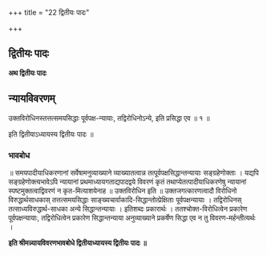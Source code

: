 +++
title = "22 द्वितीयः पादः"

+++


## द्वितीयः पादः

**अथ द्वितीयः पादः**

## **न्यायविवरणम्**

उक्तविरोधिनस्तत्तत्समयसिद्धाः पूर्वपक्ष-न्यायाः, तद्विरोधिनोऽन्ये, इति प्रसिद्धा एव ॥ १ ॥

इति द्वितीयाऽध्यायस्य द्वितीयः पादः ॥

### **भावबोध**

॥ समयपादीयाधिकरणानां सर्वेषामनुव्याख्याने व्याख्यातत्वान्न तत्पूर्वपक्षसिद्धान्तन्यायाः सङ्ग्रहेणोक्ताः । यद्यपि सङ्ग्रहेणोक्त्यभावेऽपि न्यायानां प्रथमाध्यायगताद्यपादद्वये विवरणं कृतं तथाप्येतत्पादीयाधिकरणेषु न्यायानां स्पष्टमुक्तत्वाद्विवरणं न कृत-मित्याशयेनाह ॥ उक्तविरोधिन इति ॥ उक्तजगत्कारणत्वादौ विरोधिनो विरुद्धार्थसाधकास् तत्तत्समयसिद्धाः साङ्ख्यचार्वाकादि-सिद्धान्तोत्प्रेक्षिताः पूर्वपक्षन्यायाः । तद्विरोधिनस् तत्साध्यविरुद्धार्थ-साधका अन्ये सिद्धान्तन्यायाः । इतिशब्दः प्रकारार्थः । ततश्चोक्त-विरोधित्वेन प्रकारेण पूर्वपक्षन्यायाः, तद्विरोधित्वेन प्रकारेण सिद्धान्तन्याया अनुव्याख्याने प्रकर्षेण सिद्धा एव न तु विवरण-मर्हन्तीत्यर्थः ।

**इति श्रीमन्न्यायविवरणभावबोधे द्वितीयाध्यायस्य द्वितीयः पादः ॥**

